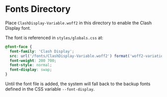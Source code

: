 # Fonts Directory

Place `ClashDisplay-Variable.woff2` in this directory to enable the Clash Display font.

The font is referenced in `styles/globals.css` at:
```css
@font-face {
  font-family: 'Clash Display';
  src: url('/fonts/ClashDisplay-Variable.woff2') format('woff2-variations');
  font-weight: 200 700;
  font-style: normal;
  font-display: swap;
}
```

Until the font file is added, the system will fall back to the backup fonts defined in the CSS variable `--font-display`.